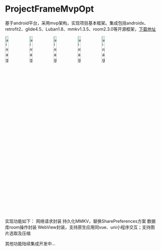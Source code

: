 # ProjectFrameMvpOpt



基于android平台，采用mvp架构，实现项目基本框架。集成包括androidx、retrofit2、glide4.5、Luban1.8、mmkv1.3.5、room2.3.0等开源框架，[下载地址](https://github.com/raychin/ProjectFrameMvpOpt/releases/download/untagged-05cfadbb50456ff0749f/app1.0.1_2_ray_2024-06-25.apk)

<div>
    <img src="https://gitee.com/KingsRay/gitee-image-host/raw/master/image/image-20240625171135839.png" alt="image-20240625171135839" width="15%" height="15%" />
	<img src="https://gitee.com/KingsRay/gitee-image-host/raw/master/image/image-20240625171227927.png" alt="image-20240625171227927" width="15%" height="15%" />
    <img src="https://gitee.com/KingsRay/gitee-image-host/raw/master/image/image-20240625171418584.png" alt="image-20240625171418584" width="15%" height="15%" />
    <img src="https://gitee.com/KingsRay/gitee-image-host/raw/master/image/image-20240625171606099.png" alt="image-20240625171606099" width="15%" height="15%" />
    <img src="https://gitee.com/KingsRay/gitee-image-host/raw/master/image/image-20240625171457865.png" alt="image-20240625171457865" width="15%" height="15%" />
</div>





实现功能如下：
网络请求封装
持久化MMKV，替换SharePreferences方案
数据库room操作封装
WebView封装，支持原生应用同vue、uni小程序交互；支持图片选取及压缩

其他功能陆续集成开发中...

